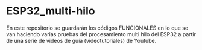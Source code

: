 # ESP32_multi-hilo
En este repositorio se guardarán los códigos FUNCIONALES en lo que se van haciendo varias pruebas del procesamiento multi hilo del ESP32 a partir de una serie de videos de guía (videotutoriales) de Youtube. 
